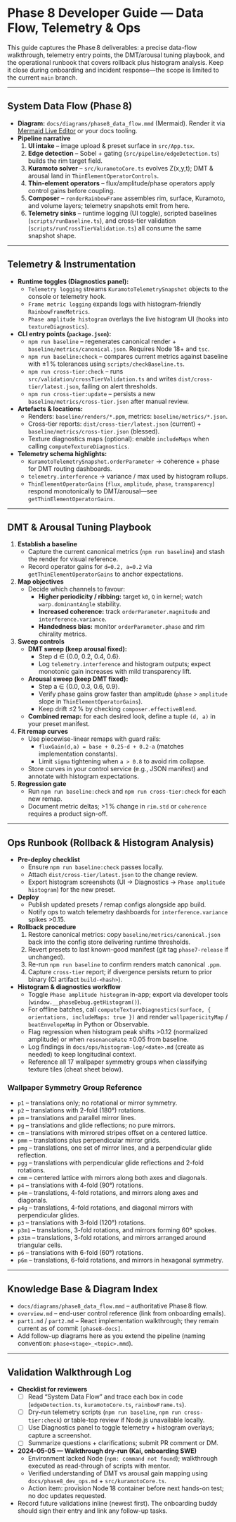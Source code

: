 # Phase 8 Developer Guide — Data Flow, Telemetry & Ops

This guide captures the Phase 8 deliverables: a precise data-flow walkthrough, telemetry entry points, the DMT/arousal tuning playbook, and the operational runbook that covers rollback plus histogram analysis. Keep it close during onboarding and incident response—the scope is limited to the current `main` branch.

---

## System Data Flow (Phase 8)

- **Diagram:** `docs/diagrams/phase8_data_flow.mmd` (Mermaid). Render it via [Mermaid Live Editor](https://mermaid.live/) or your docs tooling.
- **Pipeline narrative**
  1. **UI intake** – image upload & preset surface in `src/App.tsx`.
  2. **Edge detection** – Sobel + gating (`src/pipeline/edgeDetection.ts`) builds the rim target field.
  3. **Kuramoto solver** – `src/kuramotoCore.ts` evolves Z(x,y,t); DMT & arousal land in `ThinElementOperatorControls`.
  4. **Thin-element operators** – flux/amplitude/phase operators apply control gains before coupling.
  5. **Composer** – `renderRainbowFrame` assembles rim, surface, Kuramoto, and volume layers; telemetry snapshots emit from here.
  6. **Telemetry sinks** – runtime logging (UI toggle), scripted baselines (`scripts/runBaseline.ts`), and cross-tier validation (`scripts/runCrossTierValidation.ts`) all consume the same snapshot shape.

---

## Telemetry & Instrumentation

- **Runtime toggles (Diagnostics panel):**
  - `Telemetry logging` streams `KuramotoTelemetrySnapshot` objects to the console or telemetry hook.
  - `Frame metric logging` expands logs with histogram-friendly `RainbowFrameMetrics`.
  - `Phase amplitude histogram` overlays the live histogram UI (hooks into `textureDiagnostics`).
- **CLI entry points (`package.json`):**
  - `npm run baseline` – regenerates canonical render + `baseline/metrics/canonical.json`. Requires Node 18+ and `tsc`.
  - `npm run baseline:check` – compares current metrics against baseline with ±1 % tolerances using `scripts/checkBaseline.ts`.
  - `npm run cross-tier:check` – runs `src/validation/crossTierValidation.ts` and writes `dist/cross-tier/latest.json`, failing on alert thresholds.
  - `npm run cross-tier:update` – persists a new `baseline/metrics/cross-tier.json` after manual review.
- **Artefacts & locations:**
  - Renders: `baseline/renders/*.ppm`, metrics: `baseline/metrics/*.json`.
  - Cross-tier reports: `dist/cross-tier/latest.json` (current) + `baseline/metrics/cross-tier.json` (blessed).
  - Texture diagnostics maps (optional): enable `includeMaps` when calling `computeTextureDiagnostics`.
- **Telemetry schema highlights:**
  - `KuramotoTelemetrySnapshot.orderParameter` → coherence + phase for DMT routing dashboards.
  - `telemetry.interference` → variance / max used by histogram rollups.
  - `ThinElementOperatorGains` (`flux`, `amplitude`, `phase`, `transparency`) respond monotonically to DMT/arousal—see `getThinElementOperatorGains`.

---

## DMT & Arousal Tuning Playbook

1. **Establish a baseline**
   - Capture the current canonical metrics (`npm run baseline`) and stash the render for visual reference.
   - Record operator gains for `d=0.2, a=0.2` via `getThinElementOperatorGains` to anchor expectations.
2. **Map objectives**
   - Decide which channels to favour:
     - **Higher periodicity / ribbing:** target `k0`, `Q` in kernel; watch `warp.dominantAngle` stability.
     - **Increased coherence:** track `orderParameter.magnitude` and `interference.variance`.
     - **Handedness bias:** monitor `orderParameter.phase` and rim chirality metrics.
3. **Sweep controls**
   - **DMT sweep (keep arousal fixed):**
     - Step d ∈ {0.0, 0.2, 0.4, 0.6}.
     - Log `telemetry.interference` and histogram outputs; expect monotonic gain increases with mild transparency lift.
   - **Arousal sweep (keep DMT fixed):**
     - Step a ∈ {0.0, 0.3, 0.6, 0.9}.
     - Verify phase gains grow faster than amplitude (`phase` > `amplitude` slope in `ThinElementOperatorGains`).
     - Keep drift ≤2 % by checking `composer.effectiveBlend`.
   - **Combined remap:** for each desired look, define a tuple `(d, a)` in your preset manifest.
4. **Fit remap curves**
   - Use piecewise-linear remaps with guard rails:
     - `fluxGain(d,a) = base + 0.25·d + 0.2·a` (matches implementation constants).
     - Limit `sigma` tightening when `a > 0.8` to avoid rim collapse.
   - Store curves in your control service (e.g., JSON manifest) and annotate with histogram expectations.
5. **Regression gate**
   - Run `npm run baseline:check` and `npm run cross-tier:check` for each new remap.
   - Document metric deltas; >1 % change in `rim.std` or `coherence` requires a product sign-off.

---

## Ops Runbook (Rollback & Histogram Analysis)

- **Pre-deploy checklist**
  - Ensure `npm run baseline:check` passes locally.
  - Attach `dist/cross-tier/latest.json` to the change review.
  - Export histogram screenshots (UI → Diagnostics → `Phase amplitude histogram`) for the new preset.
- **Deploy**
  - Publish updated presets / remap configs alongside app build.
  - Notify ops to watch telemetry dashboards for `interference.variance` spikes >0.15.
- **Rollback procedure**
  1. Restore canonical metrics: copy `baseline/metrics/canonical.json` back into the config store delivering runtime thresholds.
  2. Revert presets to last known-good manifest (git tag `phase7-release` if unchanged).
  3. Re-run `npm run baseline` to confirm renders match canonical `.ppm`.
  4. Capture `cross-tier` report; if divergence persists return to prior binary (CI artifact `build-<hash>`).
- **Histogram & diagnostics workflow**
  - Toggle `Phase amplitude histogram` in-app; export via developer tools (`window.__phaseDebug.getHistogram()`).
  - For offline batches, call `computeTextureDiagnostics(surface, { orientations, includeMaps: true })` and render `wallpapericityMap` / `beatEnvelopeMap` in Python or Observable.
  - Flag regression when histogram peak shifts >0.12 (normalized amplitude) or when `resonanceRate` ±0.05 from baseline.
  - Log findings in `docs/ops/histogram-log/<date>.md` (create as needed) to keep longitudinal context.
  - Reference all 17 wallpaper symmetry groups when classifying texture tiles (cheat sheet below).

### Wallpaper Symmetry Group Reference

- `p1` – translations only; no rotational or mirror symmetry.
- `p2` – translations with 2-fold (180°) rotations.
- `pm` – translations and parallel mirror lines.
- `pg` – translations and glide reflections; no pure mirrors.
- `cm` – translations with mirrored stripes offset on a centered lattice.
- `pmm` – translations plus perpendicular mirror grids.
- `pmg` – translations, one set of mirror lines, and a perpendicular glide reflection.
- `pgg` – translations with perpendicular glide reflections and 2-fold rotations.
- `cmm` – centered lattice with mirrors along both axes and diagonals.
- `p4` – translations with 4-fold (90°) rotations.
- `p4m` – translations, 4-fold rotations, and mirrors along axes and diagonals.
- `p4g` – translations, 4-fold rotations, and diagonal mirrors with perpendicular glides.
- `p3` – translations with 3-fold (120°) rotations.
- `p3m1` – translations, 3-fold rotations, and mirrors forming 60° spokes.
- `p31m` – translations, 3-fold rotations, and mirrors arranged around triangular cells.
- `p6` – translations with 6-fold (60°) rotations.
- `p6m` – translations, 6-fold rotations, and mirrors in hexagonal symmetry.

---

## Knowledge Base & Diagram Index

- `docs/diagrams/phase8_data_flow.mmd` – authoritative Phase 8 flow.
- `overview.md` – end-user control reference (link from onboarding emails).
- `part1.md` / `part2.md` – React implementation walkthrough; they remain current as of commit `[phase8-docs]`.
- Add follow-up diagrams here as you extend the pipeline (naming convention: `phase<stage>_<topic>.mmd`).

---

## Validation Walkthrough Log

- **Checklist for reviewers**
  - [ ] Read “System Data Flow” and trace each box in code (`edgeDetection.ts`, `kuramotoCore.ts`, `rainbowFrame.ts`).
  - [ ] Dry-run telemetry scripts (`npm run baseline`, `npm run cross-tier:check`) or table-top review if Node.js unavailable locally.
  - [ ] Use Diagnostics panel to toggle telemetry + histogram overlays; capture a screenshot.
  - [ ] Summarize questions + clarifications; submit PR comment or DM.
- **2024-05-05 — Walkthrough dry-run (Kai, onboarding SWE)**
  - Environment lacked Node (`npm: command not found`); walkthrough executed as read-through of scripts with mentor.
  - Verified understanding of DMT vs arousal gain mapping using `docs/phase8_dev_ops.md` + `src/kuramotoCore.ts`.
  - Action item: provision Node 18 container before next hands-on test; no doc updates requested.
- Record future validations inline (newest first). The onboarding buddy should sign their entry and link any follow-up tasks.
